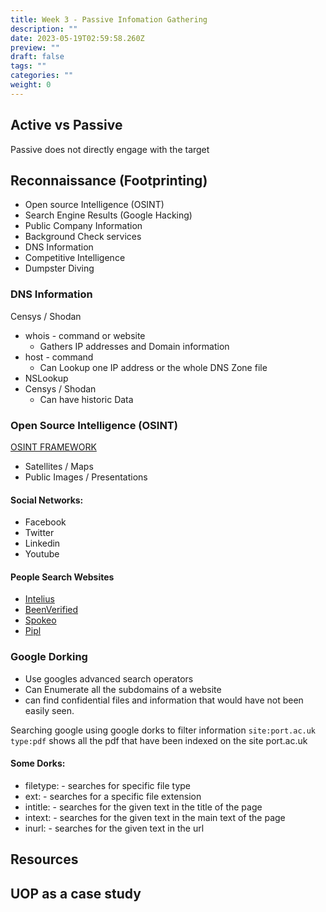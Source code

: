 ```yaml
---
title: Week 3 - Passive Infomation Gathering
description: ""
date: 2023-05-19T02:59:58.260Z
preview: ""
draft: false
tags: ""
categories: ""
weight: 0
---
```


## Active vs Passive

Passive does not directly engage with the target

## Reconnaissance (Footprinting)

- Open source Intelligence (OSINT)
- Search Engine Results (Google Hacking)
- Public Company Information
- Background Check services
- DNS Information
- Competitive Intelligence
- Dumpster Diving

### DNS Information

Censys / Shodan

- whois - command or website
  - Gathers IP addresses and Domain information
- host - command
  - Can Lookup one IP address or the whole DNS Zone file
- NSLookup
- Censys / Shodan
  - Can have historic Data

### Open Source Intelligence (OSINT)

[OSINT FRAMEWORK](https://osintframework.com/)

- Satellites / Maps
- Public Images / Presentations

#### Social Networks:

- Facebook
- Twitter
- Linkedin
- Youtube

#### People Search Websites

- [Intelius](https://www.intelius.com)
- [BeenVerified](https://www.beenverified.com)
- [Spokeo](https://www.spokeo.com)
- [Pipl](https://www.pipl.com)

### Google Dorking

- Use googles advanced search operators
- Can Enumerate all the subdomains of a website
- can find confidential files and information that would have not been easily seen.

Searching google using google dorks to filter information
`site:port.ac.uk type:pdf` shows all the pdf that have been indexed on the site port.ac.uk

#### Some Dorks:

- filetype: - searches for specific file type
- ext: - searches for a specific file extension
- intitle: - searches for the given text in the title of the page
- intext: - searches for the given text in the main text of the page
- inurl: - searches for the given text in the url

## Resources

## UOP as a case study
